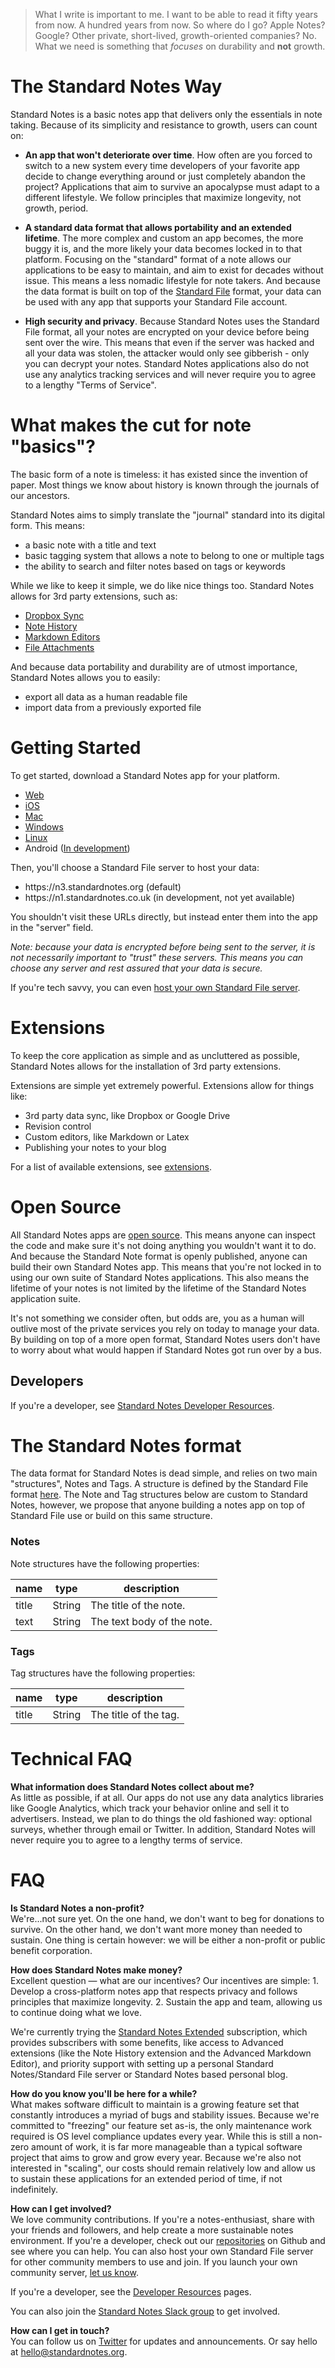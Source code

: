 > What I write is important to me. I want to be able to read it fifty years from now. A hundred years from now. So where do I go? Apple Notes? Google? Other private, short-lived, growth-oriented companies? No. What we need is something that _focuses_ on durability and **not** growth.

# The Standard Notes Way
Standard Notes is a basic notes app that delivers only the essentials in note taking. Because of its simplicity and resistance to growth, users can count on:

- **An app that won't deteriorate over time**. How often are you forced to switch to a new system every time developers of your favorite app decide to change everything around or just completely abandon the project? Applications that aim to survive an apocalypse must adapt to a different lifestyle. We follow principles that maximize longevity, not growth, period.

- **A standard data format that allows portability and an extended lifetime**. The more complex and custom an app becomes, the more buggy it is, and the more likely your data becomes locked in to that platform. Focusing on the "standard" format of a note allows our applications to be easy to maintain, and aim to exist for decades without issue. This means a less nomadic lifestyle for note takers. And because the data format is built on top of the [Standard File](https://standardfile.org) format, your data can be used with any app that supports your Standard File account.

- **High security and privacy**. Because Standard Notes uses the Standard File format, all your notes are encrypted on your device before being sent over the wire. This means that even if the server was hacked and all your data was stolen, the attacker would only see gibberish - only you can decrypt your notes. Standard Notes applications also do not use any analytics tracking services and will never require you to agree to a lengthy "Terms of Service".

# What makes the cut for note "basics"?

The basic form of a note is timeless: it has existed since the invention of paper. Most things we know about history is known through the journals of our ancestors.

Standard Notes aims to simply translate the "journal" standard into its digital form. This means:

- a basic note with a title and text
- basic tagging system that allows a note to belong to one or multiple tags
- the ability to search and filter notes based on tags or keywords

While we like to keep it simple, we do like nice things too. Standard Notes allows for 3rd party extensions, such as:

- [Dropbox Sync](/extensions)
- [Note History](/extensions/revision-history)
- [Markdown Editors](/extensions)
- [File Attachments](/extensions)

And because data portability and durability are of utmost importance, Standard Notes allows you to easily:

- export all data as a human readable file
- import data from a previously exported file

# Getting Started

To get started, download a Standard Notes app for your platform.

- [Web](https://app.standardnotes.org)
- [iOS](https://itunes.apple.com/us/app/id1191215138?mt=8)
- [Mac](https://github.com/standardnotes/desktop/releases/download/v0.2.5/standard-notes-0.2.5-mac.zip)
- [Windows](https://github.com/standardnotes/desktop/releases/download/v0.2.5/standard-notes-Setup-0.2.5.exe)
- [Linux](https://github.com/standardnotes/desktop/releases/download/v0.2.5/standard-notes-0.2.5-x86_64.AppImage)
- Android ([In development](https://github.com/standardnotes/android))

Then, you'll choose a Standard File server to host your data:

- https:<span></span>//n3.standardnotes.org (default)
- https:<span></span>//n1.standardnotes.co.uk (in development, not yet available)

You shouldn't visit these URLs directly, but instead enter them into the app in the "server" field.

*Note: because your data is encrypted before being sent to the server, it is not necessarily important to "trust" these servers. This means you can choose any server and rest assured that your data is secure.*

If you're tech savvy, you can even [host your own Standard File server](https://github.com/standardfile/ruby-server/wiki/Deploying-a-private-Standard-File-server-with-Amazon-EC2-and-Nginx).

# Extensions

To keep the core application as simple and as uncluttered as possible, Standard Notes allows for the installation of 3rd party extensions.

Extensions are simple yet extremely powerful. Extensions allow for things like:
- 3rd party data sync, like Dropbox or Google Drive
- Revision control
- Custom editors, like Markdown or Latex
- Publishing your notes to your blog

For a list of available extensions, see [extensions](/extensions).

# Open Source
All Standard Notes apps are [open source](https://github.com/standardnotes). This means anyone can inspect the code and make sure it's not doing anything you wouldn't want it to do. And because the Standard Note format is openly published, anyone can build their own Standard Notes app. This means that you're not locked in to using our own suite of Standard Notes applications. This also means the lifetime of your notes is not limited by the lifetime of the Standard Notes application suite.

It's not something we consider often, but odds are, you as a human will outlive most of the private services you rely on today to manage your data. By building on top of a more open format, Standard Notes users don't have to worry about what would happen if Standard Notes got run over by a bus.

## Developers
If you're a developer, see [Standard Notes Developer Resources](/developers).

# The Standard Notes format
The data format for Standard Notes is dead simple, and relies on two main "structures", Notes and Tags. A structure is defined by the Standard File format [here](https://standardfile.org/#models). The Note and Tag structures below are custom to Standard Notes, however, we propose that anyone building a notes app on top of Standard File use or build on this same structure.

### [](#notes)Notes

Note structures have the following properties:

| name | type | description |
| --- | --- | --- |
| title | String | The title of the note. |
| text | String | The text body of the note. |

### [](#tags)Tags

Tag structures have the following properties:

| name | type | description |
| --- | --- | --- |
| title | String | The title of the tag. |

# Technical FAQ
**What information does Standard Notes collect about me?**
<br>
As little as possible, if at all. Our apps do not use any data analytics libraries like Google Analytics, which track your behavior online and sell it to advertisers. Instead, we plan to do things the old fashioned way: optional surveys, whether through email or Twitter. In addition, Standard Notes will never require you to agree to a lengthy terms of service.

# FAQ

**Is Standard Notes a non-profit?**
<br>
We're...not sure yet. On the one hand, we don't want to beg for donations to survive. On the other hand, we don't want more money than needed to sustain. One thing is certain however: we will be either a non-profit or public benefit corporation.

**How does Standard Notes make money?**
<br>
Excellent question — what are our incentives? Our incentives are simple: 1. Develop a cross-platform notes app that respects privacy and follows principles that maximize longevity. 2. Sustain the app and team, allowing us to continue doing what we love.

We're currently trying the [Standard Notes Extended](/extended) subscription, which provides subscribers with some benefits, like access to Advanced extensions (like the Note History extension and the Advanced Markdown Editor), and priority support with setting up a personal Standard Notes/Standard File server or Standard Notes based personal blog.

**How do you know you'll be here for a while?**
<br>
What makes software difficult to maintain is a growing feature set that constantly introduces a myriad of bugs and stability issues. Because we're committed to "freezing" our feature set as-is, the only maintenance work required is OS level compliance updates every year. While this is still a non-zero amount of work, it is far more manageable than a typical software project that aims to grow and grow every year. Because we're also not interested in "scaling", our costs should remain relatively low and allow us to sustain these applications for an extended period of time, if not indefinitely.

**How can I get involved?**
<br>
We love community contributions. If you're a notes-enthusiast, share with your friends and followers, and help create a more sustainable notes environment. If you're a developer, check out our [repositories](https://github.com/standardnotes) on Github and see where you can help. You can also host your own Standard File server for other community members to use and join. If you launch your own community server, [let us know](mailto:hello@standardnotes.org).

If you're a developer, see the [Developer Resources](/developers) pages.

You can also join the [Standard Notes Slack group](https://slackin-ekhdyygaer.now.sh/) to get involved.

**How can I get in touch?**
<br>
You can follow us on [Twitter](https://twitter.com/standardnotes) for updates and announcements. Or say hello at [hello@standardnotes.org](mailto:hello@standardnotes.org).
